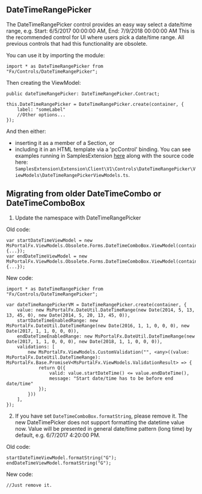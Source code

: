## DateTimeRangePicker

The DateTimeRangePicker control provides an easy way select a date/time range, e.g. Start: 6/5/2017 00:00:00 AM, End: 7/9/2018 00:00:00 AM
This is the recommended control for UI where users pick a date/time range. All previous controls that had this functionality are obsolete.

You can use it by importing the module:
```
import * as DateTimeRangePicker from "Fx/Controls/DateTimeRangePicker";
```

Then creating the ViewModel:
```
public dateTimeRangePicker: DateTimeRangePicker.Contract;

this.DateTimeRangePicker = DateTimeRangePicker.create(container, {
    label: "someLabel"
    //Other options...
});
```
And then either:
- inserting it as a member of a Section, or
- including it in an HTML template via a 'pcControl' binding.
You can see examples running in SamplesExtension [here](http://aka.ms/portalfx/samples#blade/SamplesExtension/DateTimeRangePickerInstructions/selectedItem/DateTimeRangePickerInstructions/selectedValue/DateTimeRangePickerInstructions) along with the source code here: `SamplesExtension\Extension\Client\V1\Controls\DateTimeRangePicker\ViewModels\DateTimeRangePickerViewModels.ts`.

## Migrating from older DateTimeCombo or DateTimeComboBox

1. Update the namespace with DateTimeRangePicker

Old code:
```
var startDateTimeViewModel = new MsPortalFx.ViewModels.Obsolete.Forms.DateTimeComboBox.ViewModel(container, {...});
var endDateTimeViewModel = new MsPortalFx.ViewModels.Obsolete.Forms.DateTimeComboBox.ViewModel(container, {...});

```

New code:
```
import * as DateTimeRangePicker from "Fx/Controls/DateTimeRangePicker";

var dateTimeRangePickerVM = DateTimeRangePicker.create(container, {
    value: new MsPortalFx.DateUtil.DateTimeRange(new Date(2014, 5, 13, 13, 45, 0), new Date(2014, 5, 20, 13, 45, 0)),
    startDateTimeEnabledRange: new MsPortalFx.DateUtil.DateTimeRange(new Date(2016, 1, 1, 0, 0, 0), new Date(2017, 1, 1, 0, 0, 0)),
    endDateTimeEnabledRange: new MsPortalFx.DateUtil.DateTimeRange(new Date(2017, 1, 1, 0, 0, 0), new Date(2018, 1, 1, 0, 0, 0)),
    validations: [
        new MsPortalFx.ViewModels.CustomValidation("", <any>((value: MsPortalFx.DateUtil.DateTimeRange): MsPortalFx.Base.PromiseV<MsPortalFx.ViewModels.ValidationResult> => {
            return Q({
                valid: value.startDateTime() <= value.endDateTime(),
                message: "Start date/time has to be before end date/time"
            });
        }))
    ],
});
```

2. If you have set `DateTimeComboBox.formatString`, please remove it.
The new DateTimePicker does not support formatting the datetime value now. Value will be presented in general date/time pattern (long time) by default, e.g. 6/7/2017 4:20:00 PM.

Old code:
```
startDateTimeViewModel.formatString("G");
endDateTimeViewModel.formatString("G");
```
New code:
```
//Just remove it.
```






